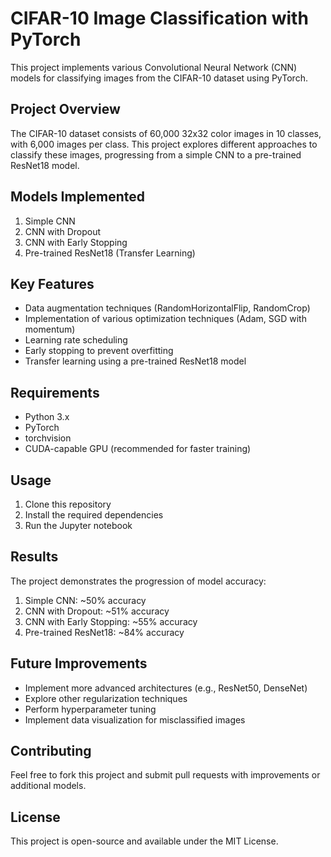# CIFAR-10 Image Classification with PyTorch

This project implements various Convolutional Neural Network (CNN) models for classifying images from the CIFAR-10 dataset using PyTorch.

## Project Overview

The CIFAR-10 dataset consists of 60,000 32x32 color images in 10 classes, with 6,000 images per class. This project explores different approaches to classify these images, progressing from a simple CNN to a pre-trained ResNet18 model.

## Models Implemented

1. Simple CNN
2. CNN with Dropout
3. CNN with Early Stopping
4. Pre-trained ResNet18 (Transfer Learning)

## Key Features

- Data augmentation techniques (RandomHorizontalFlip, RandomCrop)
- Implementation of various optimization techniques (Adam, SGD with momentum)
- Learning rate scheduling
- Early stopping to prevent overfitting
- Transfer learning using a pre-trained ResNet18 model

## Requirements

- Python 3.x
- PyTorch
- torchvision
- CUDA-capable GPU (recommended for faster training)

## Usage

1. Clone this repository
2. Install the required dependencies
3. Run the Jupyter notebook

## Results

The project demonstrates the progression of model accuracy:

1. Simple CNN: ~50% accuracy
2. CNN with Dropout: ~51% accuracy
3. CNN with Early Stopping: ~55% accuracy
4. Pre-trained ResNet18: ~84% accuracy

## Future Improvements

- Implement more advanced architectures (e.g., ResNet50, DenseNet)
- Explore other regularization techniques
- Perform hyperparameter tuning
- Implement data visualization for misclassified images

## Contributing

Feel free to fork this project and submit pull requests with improvements or additional models.

## License

This project is open-source and available under the MIT License.
